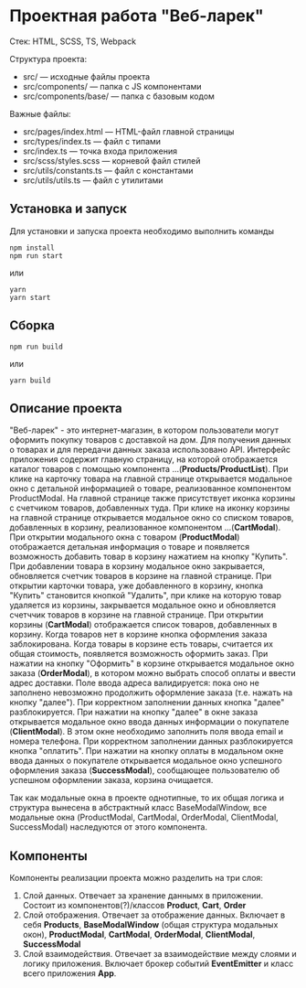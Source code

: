 # Проектная работа "Веб-ларек"

Стек: HTML, SCSS, TS, Webpack

Структура проекта:
- src/ — исходные файлы проекта
- src/components/ — папка с JS компонентами
- src/components/base/ — папка с базовым кодом

Важные файлы:
- src/pages/index.html — HTML-файл главной страницы
- src/types/index.ts — файл с типами
- src/index.ts — точка входа приложения
- src/scss/styles.scss — корневой файл стилей
- src/utils/constants.ts — файл с константами
- src/utils/utils.ts — файл с утилитами

## Установка и запуск
Для установки и запуска проекта необходимо выполнить команды

```
npm install
npm run start
```

или

```
yarn
yarn start
```
## Сборка

```
npm run build
```

или

```
yarn build
```
## Описание проекта
"Веб-ларек" - это интернет-магазин, в котором пользователи могут оформить покупку товаров с доставкой на дом. Для получения данных о товарах и для передачи данных заказа использовано API.
Интерфейс приложения содержит главную страницу, на которой отображается каталог товаров с помощью компонента ...(**Products/ProductList**). При клике на карточку товара на главной странице открывается модальное окно с детальной информацией о товаре, реализованное компонентом ProductModal. На главной странице также присутствует иконка корзины с счетчиком товаров, добавленных туда. При клике на иконку корзины на главной странице открывается модальное окно со списком товаров, добавленных в корзину, реализованное компонентом ...(**CartModal**).
При открытии модального окна с товаром (**ProductModal**) отображается детальная информация о товаре и появляется возможность добавить товар в корзину нажатием на кнопку "Купить". При добавлении товара в корзину модальное окно закрывается, обновляется счетчик товаров в корзине на главной странице. При открытии карточки товара, уже добавленного в корзину, кнопка "Купить" становится кнопкой "Удалить", при клике на которую товар удаляется из корзины, закрывается модальное окно и обновляется счетччик товаров в корзине на главной странице. 
При открытии корзины (**CartModal**) отображается список товаров, добавленных в корзину. Когда товаров нет в корзине кнопка оформления заказа заблокирована. Когда товары в корзине есть товары, считается их общая стоимость, появляется возможность оформить заказ. 
При нажатии на кнопку "Оформить" в корзине открывается модальное окно заказа (**OrderModal**), в котором можно выбрать способ оплаты и ввести адрес доставки. Поле ввода адреса валидируется: пока оно не заполнено невозможно продолжить оформление заказа (т.е. нажать на кнопку "далее"). При корректном заполнении данных кнопка "далее" разблокируется.
При нажатии на кнопку "далее" в окне заказа открывается модальное окно ввода данных информации о покупателе (**ClientModal**). В этом окне необходимо заполнить поля ввода email и номера телефона. При корректном заполнении данных разблокируется кнопка "оплатить".
При нажатии на кнопку оплаты в модальном окне ввода данных о покупателе открывается модальное окно успешного оформления заказа (**SuccessModal**), сообщающее пользователю об успешном оформлении заказа, корзина очищается.

Так как модальные окна в проекте однотипные, то их общая логика и структура вынесена в абстрактный класс BaseModalWindow, все модальные окна (ProductModal, CartModal, OrderModal, ClientModal, SuccessModal) наследуются от этого компонента.

## Компоненты
Компоненты реализации проекта можно разделить на три слоя:
1. Слой данных. Отвечает за хранение даннымх в приложении. Состоит из компонентов(?)/классов **Product**, **Cart**, **Order** 
2. Слой отображения. Отвечает за отображение данных. Включает в себя **Products**, **BaseModalWindow** (общая структура модальных окон), **ProductModal**, **CartModal**, **OrderModal**, **ClientModal**, **SuccessModal**
3. Слой взаимодействия. Отвечает за взаимодействие между слоями и логику приложения. Включает брокер событий **EventEmitter** и класс всего приложения **App**.

